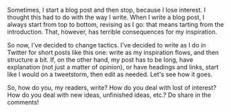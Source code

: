 <!--
.. date: 2018-06-29T12:25+02:00
-->

Sometimes, I start a blog post and then stop, because I lose interest. I thought this had to do with the way I write. When I write a blog post, I always start from top to bottom, revising as I go: that means tarting from the introduction. That, however, has terrible consequences for my inspiration.

So now, I've decided to change tactics. I've decided to write as I do in Twitter for short posts like this one: write as my inspiration flows, and then structure a bit. If, on the other hand, my post has to be long, have explanation (not just a matter of opinion), or have headings and links, start like I would on a tweetstorm, then edit as needed. Let's see how it goes.

So, how do you, my readers, write? How do you deal with lost of interest? How do you deal with new ideas, unfinished ideas, etc.? Do share in the comments!

